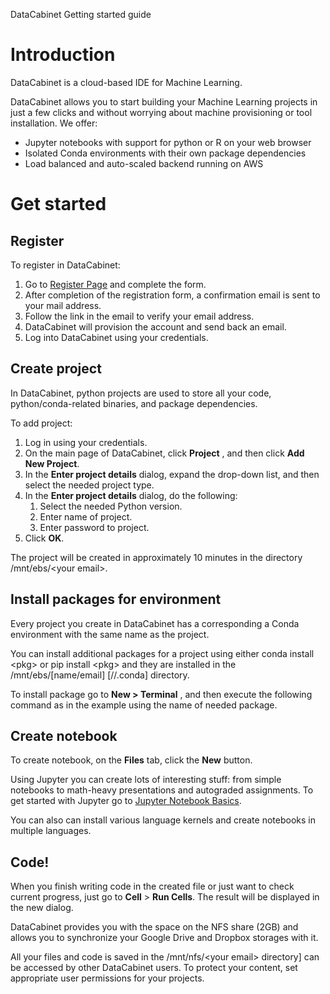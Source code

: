 DataCabinet Getting started guide

# **Introduction**

DataCabinet is a cloud-based IDE for Machine Learning.

DataCabinet allows you to start building your Machine Learning projects in just a few clicks and without worrying about machine provisioning or tool installation. We offer:

- Jupyter notebooks with support for python or R on your web browser
- Isolated Conda environments with their own package dependencies
- Load balanced and auto-scaled backend running on AWS

# **Get started**

## **Register**

To register in DataCabinet:

1. Go to [Register Page](http://datacabinet.systems/#/register) and complete the form.
1. After completion of the registration form, a confirmation email is sent to your mail address.
1. Follow the link in the email to verify your email address.
1. DataCabinet will provision the account and send back an email.
1. Log into DataCabinet using your credentials.

## **Create project**

In DataCabinet, python projects are used to store all your code, python/conda-related binaries, and package dependencies.

To add project:

1. Log in using your credentials.
1. On the main page of DataCabinet, click **Project** , and then click **Add New Project**.
1. In the **Enter project details** dialog, expand the drop-down list, and then select the needed project type.
1. In the **Enter project details** dialog, do the following:
    1. Select the needed Python version.
    1. Enter name of project.
    1. Enter password to project.
1. Click **OK**.

The project will be created in approximately 10 minutes in the directory /mnt/ebs/&lt;your email&gt;.

## **Install packages for environment**

Every project you create in DataCabinet has a corresponding a Conda environment with the same name as the project.

You can install additional packages for a project using either conda install &lt;pkg&gt; or pip install &lt;pkg&gt; and they are installed in the /mnt/ebs/[name/email] [/<project name>/.conda] directory.

To install package go to **New &gt; Terminal** , and then execute the following command as in the example using the name of needed package.

## **Create notebook**

To create notebook, on the **Files** tab, click the **New** button.

Using Jupyter you can create lots of interesting stuff: from simple notebooks to math-heavy presentations and autograded assignments. To get started with Jupyter go to [Jupyter Notebook Basics](http://jupyter-notebook.readthedocs.io/en/latest/examples/Notebook/Notebook%20Basics.html).

You can also can install various language kernels and create notebooks in multiple languages.

## Code!

When you finish writing code in the created file or just want to check current progress, just go to **Cell** &gt; **Run Cells**. The result will be displayed in the new dialog.

DataCabinet provides you with the space on the NFS share (2GB) and allows you to synchronize your Google Drive and Dropbox storages with it.

All your files and code is saved in the /mnt/nfs/&lt;your email&gt; directory]  can be accessed by other DataCabinet users. To protect your content, set appropriate user permissions for your projects.

